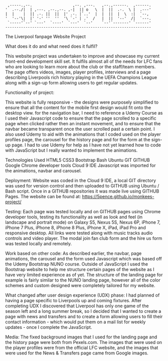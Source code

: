      ,-----.,--.                  ,--. ,---.   ,--.,------.  ,------.
    '  .--./|  | ,---. ,--.,--. ,-|  || o   \  |  ||  .-.  \ |  .---'
    |  |    |  || .-. ||  ||  |' .-. |`..'  |  |  ||  |  \  :|  `--, 
    '  '--'\|  |' '-' ''  ''  '\ `-' | .'  /   |  ||  '--'  /|  `---.
     `-----'`--' `---'  `----'  `---'  `--'    `--'`-------' `------'
    ----------------------------------------------------------------- 

The Liverpool fanpage Website Project



What does it do and what need does it fulfil?

This website project was undertaken to improve and showcase my current front-end development skill set. It fulfils
almost all of the needs for LFC fans who are looking to learn more about the club or the staff/team members. The 
page offers videos, images, player profiles, interviews and a page describing Liverpools rich history playing in 
the UEFA Champions League along with a sign-up form allowing users to get regular updates.


Functionality of project:

This website is fully responsive - the designs were purposely simplified to ensure that all the content for the mobile
first design would fit onto the desktop view. for the navigation bar, I need to reference a Udemy Course as I used their 
Javascript code to ensure that the page scrolled to a specific page when clicked rather then an instant movement, and to
ensure that the navbar became transparent once the user scrolled past a certain point. I also used Udemy to aid with the 
animations that I coded used on the player profiles page, the carousel for the history page and for the form at the sign-
up page. I had to use Udemy for help as I have not yet learned how to code with JavaScript but I really wanted to implement
the animations.





Technologies Used
HTML5
CSS3
Bootstrap
Bash
Ubuntu
GIT
GITHUB
Google Chrome developer tools
Cloud 9 IDE
Javascript was imported for the animations, navbar and carousel.



Deployment:
Website was coded in the Cloud 9 IDE, a local GIT directory was used for version control and then uploaded to GITHUB using Ubuntu / Bash script. Once in a GITHUB repositories it was made live using GITHUB Pages. The website can be found at: https://5pence.github.io/monkees-project/

Testing:
Each page was tested locally and on GITHUB pages using Chrome developer tools, testing its functionality as well as look and feel (in landscape and portrait mode) on Galaxy S5, Nexus 5S, Nexus 6P, iPhone 7, iPhone 7 Plus, iPhone 8, iPhone 8 Plus, iPhone X, iPad, iPad Pro and responsive desktop. All links were tested along with music tracks audio controls and video player. The modal join fan club form and the hire us form was tested locally and remotely.

Work based on other code:
As described earlier, the navbar, page animations, the carousel and the form used Javascript which was based off the Udemy Bootstrap NUNO course. Outside of JavaScript I used the Bootstrap website to help me structure
certain pages of the website as I have very limited experience as of yet. The structure of the landing page for example is fairly similar to the NUNO landing page, however all of the color schemes and custom designed were
completely tailored for my website.


What changed after user design experience (UDX) phase:
I had planned of having a page specific to Liverpools up and coming fixtures. After completing UDX I discovered that Liverpool has only one game of the season left and a long summer break, so I decided that I wanted to create a 
page with news and transfers and to create a form allowing users to fill their contact information - which would put them on a mail list for weekly updates - once I complete the JavaScript.

Media: The fixed background images that I used for the landing page and the history page were both from Pexels.com. The images that were used on the player profiles were from the official LFC website, and the images that were
used for the News & Transfers page came from Google images.

